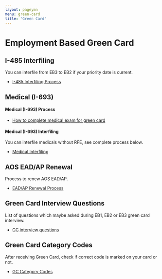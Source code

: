 ```yaml
---
layout: pageymn
menu: green-card
title: "Green Card"
---
```


# Employment Based Green Card

## I-485 Interfiling
You can interfile from EB3 to EB2 if your priority date is current.
<ul>
<li><a href="/kb/gc/i-485-interfiling">I-485 Interfiling Process</a></li>
</ul>

## Medical (I-693) 

#### Medical (I-693) Process
<ul>
<li><a href="/kb/medical-interfiling/medical/">How to complete medical exam for green card</a></li>
</ul>

#### Medical (I-693) Interfiling
You can interfile medicals without RFE, see complete process below.
<ul>
<li><a href="/kb/medical-interfiling/">Medical Interfiling</a></li>
</ul>

## AOS EAD/AP Renewal
Process to renew AOS EAD/AP. 
<ul>
<li><a href="/kb/aos-eadap/renewal/">EAD/AP Renewal Process</a></li>
</ul>

## Green Card Interview Questions
List of questions which maybe asked during EB1, EB2 or EB3 green card interview.
<ul>
<li><a href="/kb/gc/interview-questions">GC interview questions</a></li>
</ul>

## Green Card Category Codes
After receiving Green Card, check if correct code is marked on your card or not.
<ul>
<li><a href="/kb/gc/gc-category-codes">GC Category Codes</a></li>
</ul>

